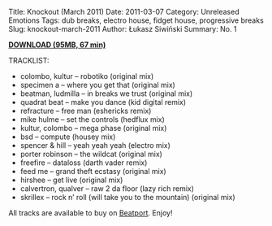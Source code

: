 Title: Knockout (March 2011)
Date: 2011-03-07
Category: Unreleased Emotions
Tags:  dub breaks, electro house, fidget house, progressive breaks
Slug: knockout-march-2011
Author: Łukasz Siwiński
Summary: No. 1

<a href ="https://drive.google.com/file/d/0B_4_ynm06YZIX29YTW1tZnYyTFk/edit?usp=sharing" 
    title="Unreleased Emotions - Knockout (March 2011)" target="_blank">
**DOWNLOAD (95MB, 67 min)**
</a>

TRACKLIST:  

* colombo, kultur – robotiko (original mix)
* specimen a – where you get that (original mix)
* beatman, ludmilla – in breaks we trust (original mix)
* quadrat beat – make you dance (kid digital remix)
* refracture – free man (eshericks remix)
* mike hulme – set the controls (hedflux mix)
* kultur, colombo – mega phase (original mix)
* bsd – compute (housey mix)
* spencer & hill – yeah yeah yeah (electro mix)
* porter robinson – the wildcat (original mix)
* freefire – dataloss (darth vader remix)
* feed me – grand theft ecstasy (original mix)
* hirshee – get live (original mix)
* calvertron, qualver – raw 2 da floor (lazy rich remix)
* skrillex – rock n’ roll (will take you to the mountain) (original mix)

All tracks are available to buy on <a href="http://beatport.com" target="_blank">Beatport</a>.
Enjoy!